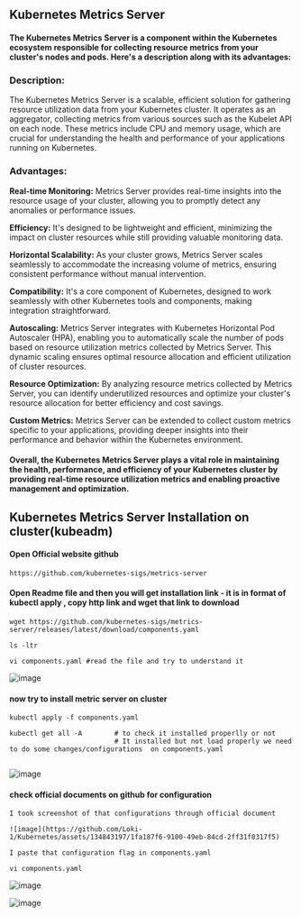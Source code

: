 ## Kubernetes Metrics Server

#### The Kubernetes Metrics Server is a component within the Kubernetes ecosystem responsible for collecting resource metrics from your cluster's nodes and pods. Here's a description along with its advantages:

### Description:

The Kubernetes Metrics Server is a scalable, efficient solution for gathering resource utilization data from your Kubernetes cluster. It operates as an aggregator, collecting metrics from various sources such as the Kubelet API on each node. These metrics include CPU and memory usage, which are crucial for understanding the health and performance of your applications running on Kubernetes.

### Advantages:

**Real-time Monitoring:** Metrics Server provides real-time insights into the resource usage of your cluster, allowing you to promptly detect any anomalies or performance issues.

**Efficiency:** It's designed to be lightweight and efficient, minimizing the impact on cluster resources while still providing valuable monitoring data.

**Horizontal Scalability:** As your cluster grows, Metrics Server scales seamlessly to accommodate the increasing volume of metrics, ensuring consistent performance without manual intervention.

**Compatibility:** It's a core component of Kubernetes, designed to work seamlessly with other Kubernetes tools and components, making integration straightforward.

**Autoscaling:** Metrics Server integrates with Kubernetes Horizontal Pod Autoscaler (HPA), enabling you to automatically scale the number of pods based on resource utilization metrics collected by Metrics Server. This dynamic scaling ensures optimal resource allocation and efficient utilization of cluster resources.

**Resource Optimization:** By analyzing resource metrics collected by Metrics Server, you can identify underutilized resources and optimize your cluster's resource allocation for better efficiency and cost savings.

**Custom Metrics:** Metrics Server can be extended to collect custom metrics specific to your applications, providing deeper insights into their performance and behavior within the Kubernetes environment.

#### Overall, the Kubernetes Metrics Server plays a vital role in maintaining the health, performance, and efficiency of your Kubernetes cluster by providing real-time resource utilization metrics and enabling proactive management and optimization.

## Kubernetes Metrics Server Installation on cluster(kubeadm)

#### Open Official website github
```
https://github.com/kubernetes-sigs/metrics-server
```
#### Open Readme file and then you will get installation link - it is in format of kubectl apply , copy http link and wget that link to download
```
wget https://github.com/kubernetes-sigs/metrics-server/releases/latest/download/components.yaml

ls -ltr

vi components.yaml #read the file and try to understand it 
```
![image](https://github.com/Loki-1/Kubernetes/assets/134843197/70de6bba-5684-4359-8e48-07d1f33b3ee5)

#### now try to install metric server on cluster
```
kubectl apply -f components.yaml

kubectl get all -A        # to check it installed properlly or not
                          # It installed but not load properly we need to do some changes/configurations  on components.yaml
 
```

![image](https://github.com/Loki-1/Kubernetes/assets/134843197/6e911f2f-affb-4af9-88bc-f7798eb2eea0)

#### check official documents on github for configuration

```
I took screenshot of that configurations through official document

![image](https://github.com/Loki-1/Kubernetes/assets/134843197/1fa187f6-9100-49eb-84cd-2ff31f0317f5)

I paste that configuration flag in components.yaml

vi components.yaml

```

![image](https://github.com/Loki-1/Kubernetes/assets/134843197/de342bc8-a804-4c84-bee4-c21dfcdbfc8c)

![image](https://github.com/Loki-1/Kubernetes/assets/134843197/bc729d49-c989-40f2-9918-aa6eaf44435c)

